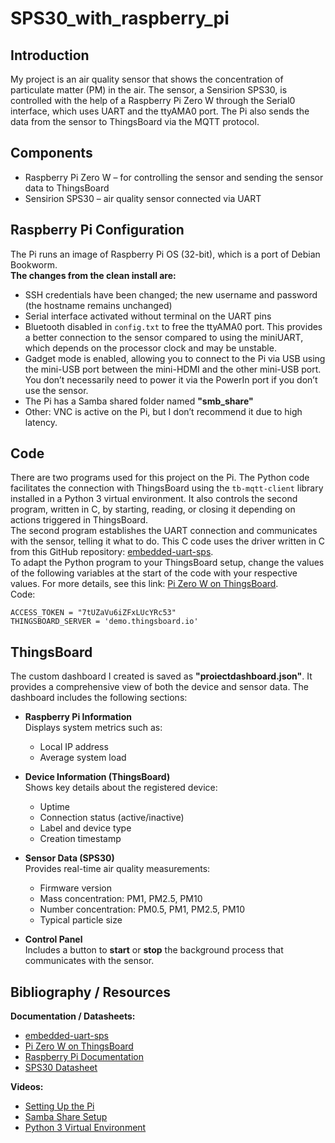 # SPS30_with_raspberry_pi

## Introduction  
My project is an air quality sensor that shows the concentration of particulate matter (PM) in the air. The sensor, a Sensirion SPS30, is controlled with the help of a Raspberry Pi Zero W through the Serial0 interface, which uses UART and the ttyAMA0 port. The Pi also sends the data from the sensor to ThingsBoard via the MQTT protocol.

## Components  
- Raspberry Pi Zero W – for controlling the sensor and sending the sensor data to ThingsBoard  
- Sensirion SPS30 – air quality sensor connected via UART

## Raspberry Pi Configuration

The Pi runs an image of Raspberry Pi OS (32-bit), which is a port of Debian Bookworm.  
**The changes from the clean install are:**  
- SSH credentials have been changed; the new username and password (the hostname remains unchanged)  
- Serial interface activated without terminal on the UART pins  
- Bluetooth disabled in `config.txt` to free the ttyAMA0 port. This provides a better connection to the sensor compared to using the miniUART, which depends on the processor clock and may be unstable.  
- Gadget mode is enabled, allowing you to connect to the Pi via USB using the mini-USB port between the mini-HDMI and the other mini-USB port. You don’t necessarily need to power it via the PowerIn port if you don’t use the sensor.  
- The Pi has a Samba shared folder named **"smb_share"**   
- Other: VNC is active on the Pi, but I don’t recommend it due to high latency.

## Code  
There are two programs used for this project on the Pi. The Python code facilitates the connection with ThingsBoard using the `tb-mqtt-client` library installed in a Python 3 virtual environment. It also controls the second program, written in C, by starting, reading, or closing it depending on actions triggered in ThingsBoard.  
The second program establishes the UART connection and communicates with the sensor, telling it what to do. This C code uses the driver written in C from this GitHub repository: [embedded-uart-sps](https://github.com/Sensirion/embedded-uart-sps/blob/master/docs/getting-started-on-the-raspberry-pi.md).  
To adapt the Python program to your ThingsBoard setup, change the values of the following variables at the start of the code with your respective values. For more details, see this link: [Pi Zero W on ThingsBoard](https://thingsboard.io/docs/devices-library/raspberry-pi-zero-w/).  
Code:  
  
```
ACCESS_TOKEN = "7tUZaVu6iZFxLUcYRc53"
THINGSBOARD_SERVER = 'demo.thingsboard.io'
```

## ThingsBoard

The custom dashboard I created is saved as **"proiectdashboard.json"**. It provides a comprehensive view of both the device and sensor data. The dashboard includes the following sections:

- **Raspberry Pi Information**  
  Displays system metrics such as:  
  - Local IP address  
  - Average system load

- **Device Information (ThingsBoard)**  
  Shows key details about the registered device:  
  - Uptime  
  - Connection status (active/inactive)  
  - Label and device type  
  - Creation timestamp

- **Sensor Data (SPS30)**  
  Provides real-time air quality measurements:  
  - Firmware version  
  - Mass concentration: PM1, PM2.5, PM10  
  - Number concentration: PM0.5, PM1, PM2.5, PM10  
  - Typical particle size

- **Control Panel**  
  Includes a button to **start** or **stop** the background process that communicates with the sensor.


## Bibliography / Resources  
**Documentation / Datasheets:**  
- [embedded-uart-sps](https://github.com/Sensirion/embedded-uart-sps/blob/master/docs/getting-started-on-the-raspberry-pi.md)  
- [Pi Zero W on ThingsBoard](https://thingsboard.io/docs/devices-library/raspberry-pi-zero-w/)  
- [Raspberry Pi Documentation](https://www.raspberrypi.com/documentation/computers/getting-started.html)  
- [SPS30 Datasheet](https://sensirion.com/media/documents/8600FF88/64A3B8D6/Sensirion_PM_Sensors_Datasheet_SPS30.pdf)  

**Videos:**  
- [Setting Up the Pi](https://www.youtube.com/watch?v=l4VDWhKsFgs&list=LL&index=101)  
- [Samba Share Setup](https://www.youtube.com/watch?v=vrELBV-r4Aw&list=LL&index=37)  
- [Python 3 Virtual Environment](https://www.youtube.com/watch?v=Kg1Yvry_Ydk&list=LL&index=47)
